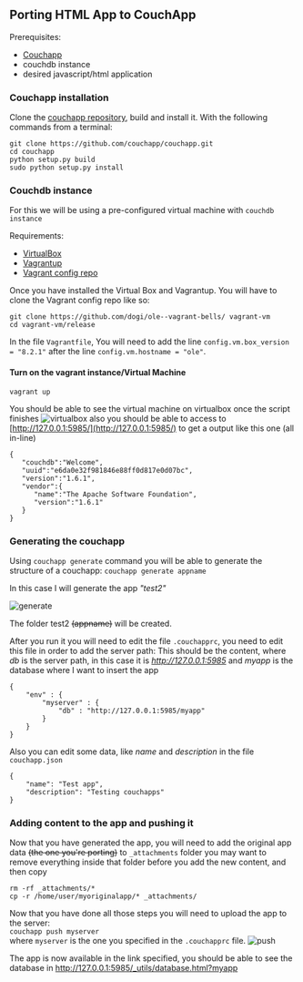 ## Porting HTML App to CouchApp

Prerequisites:
* [Couchapp](#couchapp-installation)
* couchdb instance
* desired javascript/html application


### Couchapp installation
Clone the [couchapp repository](https://github.com/couchapp/couchapp.git), build and install it. With the following commands from a terminal:

```
git clone https://github.com/couchapp/couchapp.git 
cd couchapp
python setup.py build
sudo python setup.py install
```

### Couchdb instance
For this we will be using a pre-configured virtual machine with `couchdb instance`

Requirements:

* [VirtualBox](https://www.virtualbox.org/wiki/Downloads)
* [Vagrantup](https://www.vagrantup.com/downloads.html)
* [Vagrant config repo](https://github.com/dogi/ole--vagrant-bells)

Once you have installed the Virtual Box and Vagrantup. You will have to clone the Vagrant config repo like so:

```
git clone https://github.com/dogi/ole--vagrant-bells/ vagrant-vm
cd vagrant-vm/release
```

In the file `Vagrantfile`, You will need to add the line `config.vm.box_version = "8.2.1"` after the line `config.vm.hostname = "ole"`.

#### Turn on the vagrant instance/Virtual Machine
```
vagrant up
```

You should be able to see the virtual machine on virtualbox once the script finishes
![virtualbox](http://people.sugarlabs.org/ignacio/virtualbox.png)
also you should be able to access to [http://127.0.0.1:5985/](http://127.0.0.1:5985/) to get a output like this one
(all in-line)

```
{
   "couchdb":"Welcome",
   "uuid":"e6da0e32f981846e88ff0d817e0d07bc",
   "version":"1.6.1",
   "vendor":{
      "name":"The Apache Software Foundation",
      "version":"1.6.1"
   }
}
```

### Generating the couchapp
Using `couchapp generate` command you will be able to generate the structure of a couchapp:
`couchapp generate appname`

In this case I will generate the app *"test2"*

![generate](http://people.sugarlabs.org/ignacio/generate.png)

The folder test2 ~~(appname)~~ will be created.

After you run it you will need to edit the file `.couchapprc`, you need to edit this file in order to add the server path:
This should be the content, where _db_ is the server path, in this case it is _http://127.0.0.1:5985_ and _myapp_ is the database where I want to insert the app

```
{ 
    "env" : {
        "myserver" : {
            "db" : "http://127.0.0.1:5985/myapp"
        } 
    }
}
```

Also you can edit some data, like _name_ and _description_  in the file `couchapp.json`

```
{
    "name": "Test app",
    "description": "Testing couchapps"
}
```

### Adding content to the app and pushing it
Now that you have generated the app, you will need to add the original app data ~~(the one you're porting)~~ to `_attachments` folder you may want to remove everything inside that folder before you add the new content, and then copy

```
rm -rf _attachments/*
cp -r /home/user/myoriginalapp/* _attachments/
```

Now that you have done all those steps you will need to upload the app to the server:<br>
`couchapp push myserver`<br>where `myserver` is the one you specified in the `.couchapprc` file.
![push](http://people.sugarlabs.org/ignacio/push.png)


The app is now available in the link specified, you should be able to see the database in http://127.0.0.1:5985/_utils/database.html?myapp
